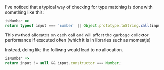 I've noticed that a typical way of checking for type matching is done with something like this:

```js
isNumber =>
return typeof input === 'number' || Object.prototype.toString.call(input) === '[object Number]'
```

This method allocates on each call and will affect the garbage collector performance if executed often (which it is in libraries such as momentjs)


Instead, doing like the folliwng would lead to no allocation.
```js
isNumber =>
return input != null && input.constructor === Number;
```
